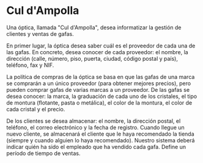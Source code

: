 # Cul d'Ampolla

Una óptica, llamada "Cul d'Ampolla", desea informatizar la gestión de clientes y ventas de gafas.

En primer lugar, la óptica desea saber cuál es el proveedor de cada una de las gafas. En concreto, desea conocer de cada proveedor: el nombre, la dirección (calle, número, piso, puerta, ciudad, código postal y país), teléfono, fax y NIF.

La política de compras de la óptica se basa en que las gafas de una marca se comprarán a un único proveedor (para obtener mejores precios), pero pueden comprar gafas de varias marcas a un proveedor. De las gafas se desea conocer: la marca, la graduación de cada uno de los cristales, el tipo de montura (flotante, pasta o metálica), el color de la montura, el color de cada cristal y el precio.

De los clientes se desea almacenar: el nombre, la dirección postal, el teléfono, el correo electrónico y la fecha de registro. Cuando llegue un nuevo cliente, se almacenará el cliente que le haya recomendado la tienda (siempre y cuando alguien lo haya recomendado).
Nuestro sistema deberá indicar quién ha sido el empleado que ha vendido cada gafa. Define un período de tiempo de ventas.